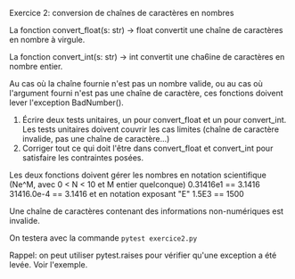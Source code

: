 Exercice 2: conversion de chaînes de caractères en nombres

La fonction convert_float(s: str) -> float convertit une chaîne de caractères
en nombre à virgule.

La fonction convert_int(s: str) -> int convertit une cha6ine de caractères en
nombre entier.

Au cas où la chaîne fournie n'est pas un nombre valide, ou au cas où l'argument
fourni n'est pas une chaîne de caractère, ces fonctions doivent lever l'exception
BadNumber().

1) Écrire deux tests unitaires, un pour convert_float et un pour convert_int.
Les tests unitaires doivent couvrir les cas limites (chaîne de caractère invalide,
pas une chaîne de caractère...)
2) Corriger tout ce qui doit l'être dans convert_float et convert_int pour satisfaire
les contraintes posées.

Les deux fonctions doivent gérer les nombres en notation scientifique
(Ne^M, avec 0 < N < 10 et M entier quelconque) 
 0.31416e1 == 3.1416
 31416.0e-4 == 3.1416
et en notation exposant "E"
  1.5E3 == 1500

Une chaîne de caractères contenant des informations non-numériques est invalide.

On testera avec la commande `pytest exercice2.py`

Rappel: on peut utiliser pytest.raises pour vérifier qu'une exception a été levée. Voir l'exemple.

